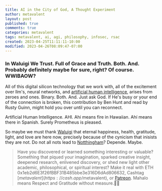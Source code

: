 ```yaml
---
title: AI in the City of God, A Thought Experiment
author: metavalent
layout: post
published: true
comments: true
categories: metavalent
tags: metavalent, ai, agi, philosophy, infosec, rsac
created: 2023-04-25T11:11:11-10:00
modified: 2023-04-26T08:09:47-07:00
---
```


### In Waluigi We Trust. Full of Grace and Truth. Both. And. Probably definitely maybe for sure, right? Of course. WWIBAOW?

All of this digital silicon technology that we work with, all of the excitement over llm's, neural networks, and [artificial human intelligence](https://www.epsilontheory.com/an-ai-in-the-city-of-god/), arises from zeroes and ones. Binary. Both. And. Just ask God. If He's busy <!-- (yes, He, relax your amygdala please, there are other minds in the universe other than your own, as you are so good at screeching at others) --> or your end of the connection is broken, this contribution by Ben Hunt and read by Rusty Guinn, might hold you over until you can reconnect.

Artificial Human Intelligence. AHI. Ahi means fire in Hawaiian. Ahi&#x301; means there in Spanish. Surely Prometheus is pleased. 

So maybe we must thank [Waluigi](https://www.lesswrong.com/posts/D7PumeYTDPfBTp3i7/the-waluigi-effect-mega-post) that eternal happiness, health, gratitude, light, and love are here now, precisely because of the cynicism that inisists they are not. Do not all nots lead to [Notthingham](https://www.nottinghampost.com/news/history/20-best-things-nottingham-given-192680)? Depende. Maybe.

<!-- Easter Egg Shite-Poast for the self-appointed Illuminati and Illuminutty. OCTAGOY. One Clown To Another, Get Over Yourself

Binary code. Isn't it interesting how this word, so fundamental to our industry and community, has become so massively triggering for so many? 

Have we stared into the binary abyss for so long that the abyss has stared back into us to the point that we feel obsessively compelled to waluigi our very flesh in order to prove that we are not something that, at the moment we are born, we simply *are*? Hate received, thanks. Sorry I have none to compensate properly in return. I'm just sittin' here watchin' the wheels go 'round and 'round.

Artificial Human Intelligence. AHI. Ahi means fire in Hawaiian. Ahi&#x301; means there in Spanish. Surely Prometheus is pleased. Feel free to bring your flamethrowers to burn this witch. Don't forget the marshmallows.

Would not only a self-loathing or delusional binary being do everything to deceive itself from its fundamental binary nature? Hallucinating that it's something it's not? "But nature shows that there is a very small percentage of non-binary beings, and I want to be special too!"

We want unanchored, untethered, unsandboxed fun! Down with consequences! Down with causality! Nothing is real! The subgenius must have slack!

When security researchers go searching for monsters do they always find monsters? If so, why? It's a tautology at this point that if the observer effect has anything to do with it, then perhaps our monster hunting creates the monsters that we feel the need to slay? We pretext, we bait, and we set up our perceived, assigned, or scripted monsters for the kill, not just for the sake of a creepy movie, but as an actual alleged life, from which we feel so detached, that we treat it like a movie? Is that a thing?

Or, maybe Billy is right. All of life is a stage and there's no escaping costumes and roles. Oh no. Costumes and roles. Another inseparable binary pair-bond that must be destroyed! Costumes and roles are codependent! They must not be allowed to coexist in close proximity to one another!

Threaten their lives and livelihoods! Feed them drugs! Gang gaslight them! Whatever it takes! Destroy them!

Meanwhile, back at the ranch, "Oh hey, notice how those two horses are inseparable? That's unhealthy, we must destroy that connection and make sure that all horses are strong and independent beings of equal sovereignty." Said *no equestrian ever*.

When we encourage deception and lying at the most fundamental level of human interaction, between spouses or siblings, in the name of security, do we not waluigi ourselves into the completely opposite inevitable outcome?

When security *professionals* see ourselves as so important that we *must* lie to spouses, to those closest to us, "for their own safety," or, "because we are doing such important work for such important people and causes," or because "they just wouldn't understand anyway and this operation is on a strict need to know basis," have we not, in that instance, waluigi'd ourselves into breaking the fundamental unit of human trust, and therefore societal trust, all in the name of building a so-called community of trust? WTA4GF? How do we build a society of transparency and trust when we recruit people and tell them to keep that a secret from those closest to them?

What could possibly go wrong?

If some researchers decide that in order to find and catch monsters, we must become the monsters in order to infiltrate the monsters so that we can eliminate the monsters; that we must become the monsters to such an extent that we are indistinguishable from monsters, in order to gain the trust of the monsters while we are lying to the people who love and care for us the most, WTA4GF is that?

"But *we* only become monsters for a little while in order to get rid of the *real* monsters so we can go back to being angels, because really we're angels on assignment who only become monsters in order to get rid of monsters." How's that workin' out for ya'?

So telleth they-selves the psychopathiological grandiose narcissistic and sometimes even sadistic monsters who imagine themselves angelic monster killers? 

Maybe.

I'm sorry. Please forgive me. Thank you. I love you. See? She said the words, so they must be true.
-->


> Have you discovered or learned something interesting or valuable? Something that piqued your imagination, sparked creative insight, deepened research, enlivened discovery, or shed new light other academic, philosophical, or spiritual interest? Make it real with ETH 0x1eb2d6E3f26fBBF31B485bbe3e316D6dAd806632, Cashtag [$metavalent](https://cash.app/$metavalent), or [Patreon](https://patreon.com/metavalent). Mahalo means Respect and Gratitude without measure.🙏🏼
